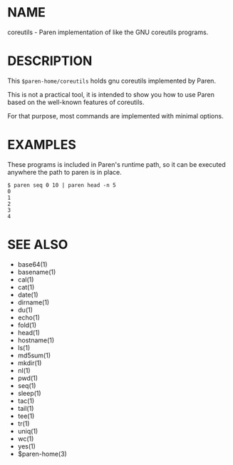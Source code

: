 # NAME
coreutils - Paren implementation of like the GNU coreutils programs.

# DESCRIPTION
This `$paren-home/coreutils` holds gnu coreutils implemented by Paren.

This is not a practical tool, it is intended to show you how to use Paren based on the well-known features of coreutils.

For that purpose, most commands are implemented with minimal options.

# EXAMPLES
These programs is included in Paren's runtime path, so it can be executed anywhere the path to paren is in place.

    $ paren seq 0 10 | paren head -n 5
    0
    1
    2
    3
    4

# SEE ALSO
- base64(1)
- basename(1)
- cal(1)
- cat(1)
- date(1)
- dirname(1)
- du(1)
- echo(1)
- fold(1)
- head(1)
- hostname(1)
- ls(1)
- md5sum(1)
- mkdir(1)
- nl(1)
- pwd(1)
- seq(1)
- sleep(1)
- tac(1)
- tail(1)
- tee(1)
- tr(1)
- uniq(1)
- wc(1)
- yes(1)
- $paren-home(3)
